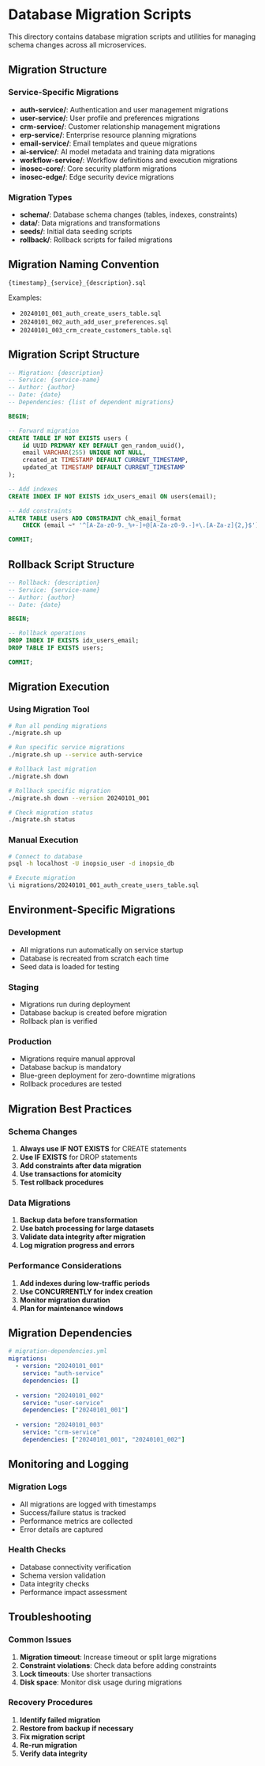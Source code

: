 # Database Migration Scripts

This directory contains database migration scripts and utilities for managing schema changes across all microservices.

## Migration Structure

### Service-Specific Migrations
- **auth-service/**: Authentication and user management migrations
- **user-service/**: User profile and preferences migrations
- **crm-service/**: Customer relationship management migrations
- **erp-service/**: Enterprise resource planning migrations
- **email-service/**: Email templates and queue migrations
- **ai-service/**: AI model metadata and training data migrations
- **workflow-service/**: Workflow definitions and execution migrations
- **inosec-core/**: Core security platform migrations
- **inosec-edge/**: Edge security device migrations

### Migration Types
- **schema/**: Database schema changes (tables, indexes, constraints)
- **data/**: Data migrations and transformations
- **seeds/**: Initial data seeding scripts
- **rollback/**: Rollback scripts for failed migrations

## Migration Naming Convention

```
{timestamp}_{service}_{description}.sql
```

Examples:
- `20240101_001_auth_create_users_table.sql`
- `20240101_002_auth_add_user_preferences.sql`
- `20240101_003_crm_create_customers_table.sql`

## Migration Script Structure

```sql
-- Migration: {description}
-- Service: {service-name}
-- Author: {author}
-- Date: {date}
-- Dependencies: {list of dependent migrations}

BEGIN;

-- Forward migration
CREATE TABLE IF NOT EXISTS users (
    id UUID PRIMARY KEY DEFAULT gen_random_uuid(),
    email VARCHAR(255) UNIQUE NOT NULL,
    created_at TIMESTAMP DEFAULT CURRENT_TIMESTAMP,
    updated_at TIMESTAMP DEFAULT CURRENT_TIMESTAMP
);

-- Add indexes
CREATE INDEX IF NOT EXISTS idx_users_email ON users(email);

-- Add constraints
ALTER TABLE users ADD CONSTRAINT chk_email_format 
    CHECK (email ~* '^[A-Za-z0-9._%+-]+@[A-Za-z0-9.-]+\.[A-Za-z]{2,}$');

COMMIT;
```

## Rollback Script Structure

```sql
-- Rollback: {description}
-- Service: {service-name}
-- Author: {author}
-- Date: {date}

BEGIN;

-- Rollback operations
DROP INDEX IF EXISTS idx_users_email;
DROP TABLE IF EXISTS users;

COMMIT;
```

## Migration Execution

### Using Migration Tool
```bash
# Run all pending migrations
./migrate.sh up

# Run specific service migrations
./migrate.sh up --service auth-service

# Rollback last migration
./migrate.sh down

# Rollback specific migration
./migrate.sh down --version 20240101_001

# Check migration status
./migrate.sh status
```

### Manual Execution
```bash
# Connect to database
psql -h localhost -U inopsio_user -d inopsio_db

# Execute migration
\i migrations/20240101_001_auth_create_users_table.sql
```

## Environment-Specific Migrations

### Development
- All migrations run automatically on service startup
- Database is recreated from scratch each time
- Seed data is loaded for testing

### Staging
- Migrations run during deployment
- Database backup is created before migration
- Rollback plan is verified

### Production
- Migrations require manual approval
- Database backup is mandatory
- Blue-green deployment for zero-downtime migrations
- Rollback procedures are tested

## Migration Best Practices

### Schema Changes
1. **Always use IF NOT EXISTS** for CREATE statements
2. **Use IF EXISTS** for DROP statements
3. **Add constraints after data migration**
4. **Use transactions for atomicity**
5. **Test rollback procedures**

### Data Migrations
1. **Backup data before transformation**
2. **Use batch processing for large datasets**
3. **Validate data integrity after migration**
4. **Log migration progress and errors**

### Performance Considerations
1. **Add indexes during low-traffic periods**
2. **Use CONCURRENTLY for index creation**
3. **Monitor migration duration**
4. **Plan for maintenance windows**

## Migration Dependencies

```yaml
# migration-dependencies.yml
migrations:
  - version: "20240101_001"
    service: "auth-service"
    dependencies: []
    
  - version: "20240101_002"
    service: "user-service"
    dependencies: ["20240101_001"]
    
  - version: "20240101_003"
    service: "crm-service"
    dependencies: ["20240101_001", "20240101_002"]
```

## Monitoring and Logging

### Migration Logs
- All migrations are logged with timestamps
- Success/failure status is tracked
- Performance metrics are collected
- Error details are captured

### Health Checks
- Database connectivity verification
- Schema version validation
- Data integrity checks
- Performance impact assessment

## Troubleshooting

### Common Issues
1. **Migration timeout**: Increase timeout or split large migrations
2. **Constraint violations**: Check data before adding constraints
3. **Lock timeouts**: Use shorter transactions
4. **Disk space**: Monitor disk usage during migrations

### Recovery Procedures
1. **Identify failed migration**
2. **Restore from backup if necessary**
3. **Fix migration script**
4. **Re-run migration**
5. **Verify data integrity**
